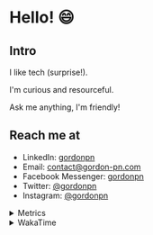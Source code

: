 # Hello! 😄

## Intro

I like tech (surprise!).

I'm curious and resourceful.

Ask me anything, I'm friendly!

## Reach me at

- LinkedIn: [gordonpn](https://www.linkedin.com/in/gordonpn/)
- Email: [contact@gordon-pn.com](mailto:contact@gordon-pn.com)
- Facebook Messenger: [gordonpn](https://www.messenger.com/t/Gordonpn)
- Twitter: [@gordonpn](https://twitter.com/Gordonpn)
- Instagram: [@gordonpn](https://www.instagram.com/gordonpn/)

<details>
  <summary>Metrics</summary>

  <img align="center" src="https://github.com/gordonpn/gordonpn/blob/master/github-metrics.svg" alt="GitHub Metrics">

</details>

<details>
  <summary>WakaTime</summary>

  <!--START_SECTION:waka-->
📊 **This Week I Spent My Time On** 

```text
💬 Programming Languages: 
TypeScript               13 hrs 11 mins      ████████████░░░░░░░░░░░░░   47.71 % 
Java                     10 hrs 2 mins       █████████░░░░░░░░░░░░░░░░   36.32 % 
Brazil Dependency Config 2 hrs 22 mins       ██░░░░░░░░░░░░░░░░░░░░░░░   08.59 % 
JSON                     52 mins             █░░░░░░░░░░░░░░░░░░░░░░░░   03.16 % 
XML                      26 mins             ░░░░░░░░░░░░░░░░░░░░░░░░░   01.58 % 

🔥 Editors: 
VS Code                  14 hrs 21 mins      █████████████░░░░░░░░░░░░   51.91 % 
IntelliJ IDEA            13 hrs 18 mins      ████████████░░░░░░░░░░░░░   48.09 % 
```


 Last Updated on 01/09/2024 10:20:27 UTC
<!--END_SECTION:waka-->
</details>
